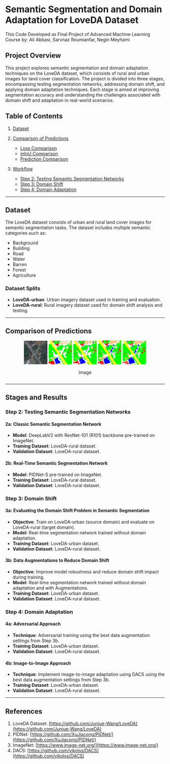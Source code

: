 # Semantic Segmentation and Domain Adaptation for LoveDA Dataset
This Code Developed as Final Project of Advanced Machine Learning Course by: Ali Abbasi, Sarvnaz Roumianfar, Negin Meyhami

## Project Overview
This project explores semantic segmentation and domain adaptation techniques on the LoveDA dataset, which consists of rural and urban images for land cover classification. The project is divided into three stages, encompassing testing segmentation networks, addressing domain shift, and applying domain adaptation techniques. Each stage is aimed at improving segmentation accuracy and understanding the challenges associated with domain shift and adaptation in real-world scenarios.

## Table of Contents
1. [Dataset](#dataset)
2. [Comparison of Predictions](#comparison-of-Predictions)
   - [Loss Comparison](#loss-comparison)
   - [mIoU Comparison](#miou-comparison)
   - [Prediction Comparison](#prediction-comparison)

3. [Workflow](#stages-and-results)
   - [Step 2: Testing Semantic Segmentation Networks](#step-2-testing-semantic-segmentation-networks)
   - [Step 3: Domain Shift](#step-3-domain-shift)
   - [Step 4: Domain Adaptation](#step-4-domain-adaptation)

---

## Dataset

The LoveDA dataset consists of urban and rural land cover images for semantic segmentation tasks. The dataset includes multiple semantic categories such as:
- Background
- Building
- Road
- Water
- Barren
- Forest
- Agriculture

### Dataset Splits
- **LoveDA-urban**: Urban imagery dataset used in training and evaluation.
- **LoveDA-rural**: Rural imagery dataset used for domain shift analysis and testing.

---



## Comparison of Predictions


<div style="display: flex; justify-content: space-around; align-items: center;">

<div style="text-align: center; flex: 1; margin: 0 5px;">
   <img src="results/predictions/Test1.png" alt="Image" style="width: 15%; max-width: 150px; height: auto;">
   <img src="results/predictions/PIDNet prediction.png" alt="PIDNet" style="width: 15%; max-width: 150px; height: auto;">
   <img src="results/predictions/domainshift prediction.png" alt="Domain Shift" style="width: 15%; max-width: 150px; height: auto;">
   <img src="results/predictions/aug prediction.png" alt="Augmentation" style="width: 15%; max-width: 150px; height: auto;">
   <img src="results/predictions/adversarial prediction.png" alt="Adversarial" style="width: 15%; max-width: 150px; height: auto;">
  <p>Image</p>
</div>


</div>

---

## Stages and Results

### Step 2: Testing Semantic Segmentation Networks

#### 2a: Classic Semantic Segmentation Network
- **Model**: DeepLabV2 with ResNet-101 (R101) backbone pre-trained on ImageNet.
- **Training Dataset**: LoveDA-rural dataset.
- **Validation Dataset**: LoveDA-rural dataset.


#### 2b: Real-Time Semantic Segmentation Network
- **Model**: PIDNet-S pre-trained on ImageNet.
- **Training Dataset**: LoveDA-rural dataset.
- **Validation Dataset**: LoveDA-rural dataset.

### Step 3: Domain Shift
#### 3a: Evaluating the Domain Shift Problem in Semantic Segmentation
- **Objective**: Train on LoveDA-urban (source domain) and evaluate on LoveDA-rural (target domain).
- **Model**: Real-time segmentation network trained without domain adaptation.
- **Training Dataset**: LoveDA-urban dataset.
- **Validation Dataset**: LoveDA-rural dataset.

#### 3b: Data Augmentations to Reduce Domain Shift
- **Objective**: Improve model robustness and reduce domain shift impact during training.
- **Model**: Real-time segmentation network trained without domain adaptation and with Augmentations.
- **Training Dataset**: LoveDA-urban dataset.
- **Validation Dataset**: LoveDA-rural dataset.

### Step 4: Domain Adaptation
#### 4a: Adversarial Approach
- **Technique**: Adversarial training using the best data augmentation settings from Step 3b.
- **Training Dataset**: LoveDA-urban dataset.
- **Validation Dataset**: LoveDA-rural dataset.

#### 4b: Image-to-Image Approach
- **Technique**: Implement image-to-image adaptation using DACS using the best data augmentation settings from Step 3b.
- **Training Dataset**: LoveDA-urban dataset.
- **Validation Dataset**: LoveDA-rural dataset.

---


## References
1. LoveDA Dataset: [https://github.com/Junjue-Wang/LoveDA](https://github.com/Junjue-Wang/LoveDA)
3. PIDNet: [https://github.com/XuJiacong/PIDNet/](https://github.com/XuJiacong/PIDNet/)
4. ImageNet: [https://www.image-net.org/](https://www.image-net.org/)
5. DACS: [https://github.com/vikolss/DACS](https://github.com/vikolss/DACS)


